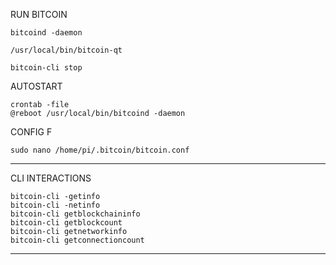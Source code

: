 RUN BITCOIN
```
bitcoind -daemon

/usr/local/bin/bitcoin-qt

bitcoin-cli stop
```
AUTOSTART
```
crontab -file
@reboot /usr/local/bin/bitcoind -daemon
```
CONFIG F
```
sudo nano /home/pi/.bitcoin/bitcoin.conf
```
------------------------------------------

CLI INTERACTIONS
```
bitcoin-cli -getinfo
bitcoin-cli -netinfo
bitcoin-cli getblockchaininfo
bitcoin-cli getblockcount
bitcoin-cli getnetworkinfo
bitcoin-cli getconnectioncount
```
------------------------------------------
